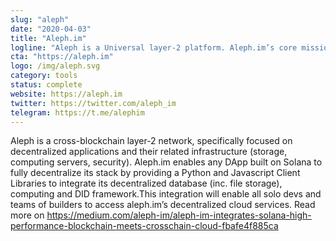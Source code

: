 ```yaml
---
slug: "aleph"
date: "2020-04-03"
title: "Aleph.im"
logline: "Aleph is a Universal layer-2 platform. Aleph.im’s core mission is to help decentralized apps and protocols by stripping off the centralized parts of their stack, achieving a fully decentralized architecture. You can think of aleph.im as a Decentralized AWS."
cta: "https://aleph.im"
logo: /img/aleph.svg
category: tools
status: complete
website: https://aleph.im 
twitter: https://twitter.com/aleph_im
telegram: https://t.me/alephim
---
```

Aleph is a cross-blockchain layer-2 network, specifically focused on decentralized applications and their related infrastructure (storage, computing servers, security). Aleph.im enables any DApp built on Solana to fully decentralize its stack by providing a Python and Javascript Client Libraries to integrate its decentralized database (inc. file storage), computing and DID framework.This integration will enable all solo devs and teams of builders to access aleph.im’s decentralized cloud services. 
Read more on https://medium.com/aleph-im/aleph-im-integrates-solana-high-performance-blockchain-meets-crosschain-cloud-fbafe4f885ca
